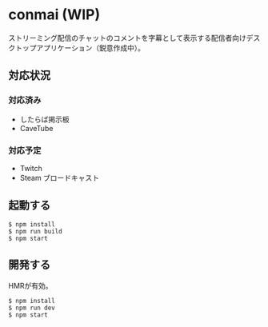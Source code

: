# conmai (WIP)

ストリーミング配信のチャットのコメントを字幕として表示する配信者向けデスクトップアプリケーション（鋭意作成中）。

## 対応状況

### 対応済み

- したらば掲示板
- CaveTube

### 対応予定

- Twitch
- Steam ブロードキャスト

## 起動する

```
$ npm install
$ npm run build
$ npm start
```

## 開発する

HMRが有効。

```
$ npm install
$ npm run dev
$ npm start
```
